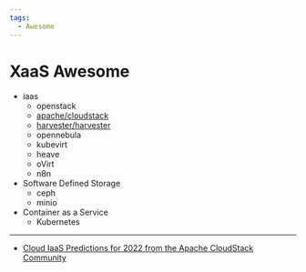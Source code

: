 ```yaml
---
tags:
  - Awesome
---
```


# XaaS Awesome

- iaas
  - openstack
  - [apache/cloudstack](https://github.com/apache/cloudstack)
  - [harvester/harvester](https://github.com/harvester/harvester)
  - opennebula
  - kubevirt
  - heave
  - oVirt
  - n8n
- Software Defined Storage
  - ceph
  - minio
- Container as a Service
  - Kubernetes

---

- [Cloud IaaS Predictions for 2022 from the Apache CloudStack Community](https://blogs.apache.org/cloudstack/entry/cloud-iaas-predictions-for-2022)
